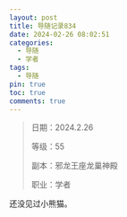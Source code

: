 ```yaml
---
layout: post
title: 导随记录834
date: 2024-02-26 08:02:51
categories:
  - 导随
  - 学者
tags:
  - 导随
pin: true
toc: true
comments: true
---
```

> 日期：2024.2.26
>
> 等级：55
>
> 副本：邪龙王座龙巢神殿
>
> 职业：学者

还没见过小熊猫。
